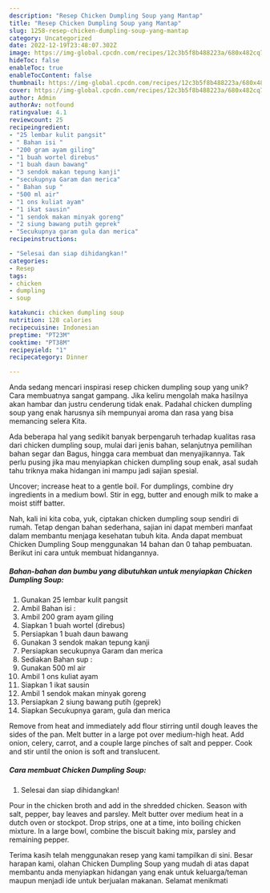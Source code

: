 ```yaml
---
description: "Resep Chicken Dumpling Soup yang Mantap"
title: "Resep Chicken Dumpling Soup yang Mantap"
slug: 1258-resep-chicken-dumpling-soup-yang-mantap
category: Uncategorized
date: 2022-12-19T23:48:07.302Z
image: https://img-global.cpcdn.com/recipes/12c3b5f8b488223a/680x482cq70/chicken-dumpling-soup-foto-resep-utama.jpg
hideToc: false
enableToc: true
enableTocContent: false
thumbnail: https://img-global.cpcdn.com/recipes/12c3b5f8b488223a/680x482cq70/chicken-dumpling-soup-foto-resep-utama.jpg
cover: https://img-global.cpcdn.com/recipes/12c3b5f8b488223a/680x482cq70/chicken-dumpling-soup-foto-resep-utama.jpg
author: Admin
authorAv: notfound
ratingvalue: 4.1
reviewcount: 25
recipeingredient:
- "25 lembar kulit pangsit"
- " Bahan isi "
- "200 gram ayam giling"
- "1 buah wortel direbus"
- "1 buah daun bawang"
- "3 sendok makan tepung kanji"
- "secukupnya Garam dan merica"
- " Bahan sup "
- "500 ml air"
- "1 ons kuliat ayam"
- "1 ikat sausin"
- "1 sendok makan minyak goreng"
- "2 siung bawang putih geprek"
- "Secukupnya garam gula dan merica"
recipeinstructions:

- "Selesai dan siap dihidangkan!"
categories:
- Resep
tags:
- chicken
- dumpling
- soup

katakunci: chicken dumpling soup 
nutrition: 128 calories
recipecuisine: Indonesian
preptime: "PT23M"
cooktime: "PT38M"
recipeyield: "1"
recipecategory: Dinner

---
```





Anda sedang mencari inspirasi resep chicken dumpling soup yang unik? Cara membuatnya sangat gampang. Jika keliru mengolah maka hasilnya akan hambar dan justru cenderung tidak enak. Padahal chicken dumpling soup yang enak harusnya sih mempunyai aroma dan rasa yang bisa memancing selera Kita.





Ada beberapa hal yang sedikit banyak berpengaruh terhadap kualitas rasa dari chicken dumpling soup, mulai dari jenis bahan, selanjutnya pemilihan bahan segar dan Bagus, hingga cara membuat dan menyajikannya. Tak perlu pusing jika mau menyiapkan chicken dumpling soup enak,      asal sudah tahu triknya maka hidangan ini mampu jadi sajian spesial.














Uncover; increase heat to a gentle boil. For dumplings, combine dry ingredients in a medium bowl. Stir in egg, butter and enough milk to make a moist stiff batter.






Nah, kali ini kita coba, yuk, ciptakan chicken dumpling soup sendiri di rumah. Tetap dengan bahan sederhana, sajian ini dapat memberi manfaat dalam membantu menjaga kesehatan tubuh kita. Anda dapat membuat Chicken Dumpling Soup menggunakan 14 bahan dan 0 tahap pembuatan. Berikut ini cara untuk membuat hidangannya.

<!--inarticleads1-->

##### Bahan-bahan dan bumbu yang dibutuhkan untuk menyiapkan Chicken Dumpling Soup:

1. Gunakan 25 lembar kulit pangsit
1. Ambil  Bahan isi :
1. Ambil 200 gram ayam giling
1. Siapkan 1 buah wortel (direbus)
1. Persiapkan 1 buah daun bawang
1. Gunakan 3 sendok makan tepung kanji
1. Persiapkan secukupnya Garam dan merica
1. Sediakan  Bahan sup :
1. Gunakan 500 ml air
1. Ambil 1 ons kuliat ayam
1. Siapkan 1 ikat sausin
1. Ambil 1 sendok makan minyak goreng
1. Persiapkan 2 siung bawang putih (geprek)
1. Siapkan Secukupnya garam, gula dan merica


Remove from heat and immediately add flour stirring until dough leaves the sides of the pan. Melt butter in a large pot over medium-high heat. Add onion, celery, carrot, and a couple large pinches of salt and pepper. Cook and stir until the onion is soft and translucent. 

<!--inarticleads2-->

##### Cara membuat Chicken Dumpling Soup:


1. Selesai dan siap dihidangkan!

Pour in the chicken broth and add in the shredded chicken. Season with salt, pepper, bay leaves and parsley. Melt butter over medium heat in a dutch oven or stockpot. Drop strips, one at a time, into boiling chicken mixture. In a large bowl, combine the biscuit baking mix, parsley and remaining pepper. 

Terima kasih telah menggunakan resep yang kami tampilkan di sini. Besar harapan kami, olahan Chicken Dumpling Soup yang mudah di atas dapat membantu anda menyiapkan hidangan yang enak untuk keluarga/teman maupun menjadi ide untuk berjualan makanan. Selamat menikmati
